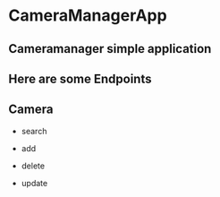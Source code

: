 # CameraManagerApp

## Cameramanager simple application

## Here are some Endpoints

## Camera

- search

- add

- delete

- update

